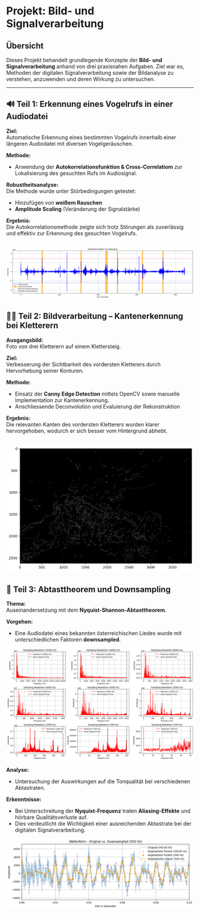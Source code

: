 #  Projekt: Bild- und Signalverarbeitung

## Übersicht

Dieses Projekt behandelt grundlegende Konzepte der **Bild- und Signalverarbeitung** anhand von drei praxisnahen Aufgaben. Ziel war es, Methoden der digitalen Signalverarbeitung sowie der Bildanalyse zu verstehen, anzuwenden und deren Wirkung zu untersuchen.

---

## 🔊 Teil 1: Erkennung eines Vogelrufs in einer Audiodatei

**Ziel:**  
Automatische Erkennung eines bestimmten Vogelrufs innerhalb einer längeren Audiodatei mit diversen Vogelgeräuschen.

**Methode:**  
- Anwendung der **Autokorrelationsfunktion & Cross-Correlatiom** zur Lokalisierung des gesuchten Rufs im Audiosignal.

**Robustheitsanalyse:**  
Die Methode wurde unter Störbedingungen getestet:
- Hinzufügen von **weißem Rauschen**
- **Amplitude Scaling** (Veränderung der Signalstärke)

**Ergebnis:**  
Die Autokorrelationsmethode zeigte sich trotz Störungen als zuverlässig und effektiv zur Erkennung des gesuchten Vogelrufs.

![Alt-Text](img/output.png)
---

## 🧍‍♂️ Teil 2: Bildverarbeitung – Kantenerkennung bei Kletterern

**Ausgangsbild:**  
Foto von drei Kletterern auf einem Klettersteig.

**Ziel:**  
Verbesserung der Sichtbarkeit des vordersten Kletterers durch Hervorhebung seiner Konturen.

**Methode:**  
- Einsatz der **Canny Edge Detection** mittels OpenCV sowie manuelle Implementation zur Kantenerkennung.
- Anschliessende Deconvolution und Evaluierung der Rekonstruktion

**Ergebnis:**  
Die relevanten Kanten des vordersten Kletterers wurden klarer hervorgehoben, wodurch er sich besser vom Hintergrund abhebt.

![Alt-Text](img/output2.png)
---

## 🎵 Teil 3: Abtasttheorem und Downsampling

**Thema:**  
Auseinandersetzung mit dem **Nyquist-Shannon-Abtasttheorem**.

**Vorgehen:**  
- Eine Audiodatei eines bekannten österreichischen Liedes wurde mit unterschiedlichen Faktoren **downsampled**.

![Alt-Text](img/output4.png)

**Analyse:**  
- Untersuchung der Auswirkungen auf die Tonqualität bei verschiedenen Abtastraten.

**Erkenntnisse:**  
- Bei Unterschreitung der **Nyquist-Frequenz** traten **Aliasing-Effekte** und hörbare Qualitätsverluste auf.  
- Dies verdeutlicht die Wichtigkeit einer ausreichenden Abtastrate bei der digitalen Signalverarbeitung.

![Alt-Text](img/output3.png)
